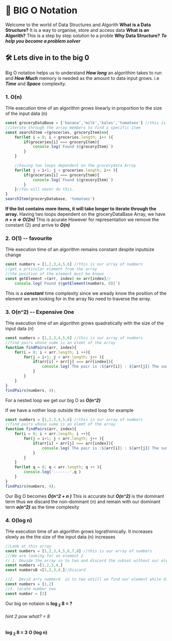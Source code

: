 # 🌟 BIG O Notation

Welcome to the world of Data Structures and Algorith
**What is a Data Structure?** It is a way to organise, store and access data
**What is an Algorith?** This is a step by step solution to a proble
**Why Data Structure?** **_To help you become a problem solver_**

## 🛠️ Lets dive in to the big 0

Big O notation helps us to understand **_How long_** an algorithim takes to run and **_How Much_** memory is needed as the amount to data input grows. i.e **_Time_** and **_Space_** complexity.

### 1. O(n)

THe execution time of an algorithm grows linearly in proportion to the size of the input data (n)

```javaScript o(n)
const groceryDataBase = ['banana','milk','kales','tomatoes'] //this is our array of groceries
//iterate through the array members to find a specific item
const searchItem =(groceries, groceryItem)=>{
    for(let i = 0; i < groceries.length; i++ ){
        if(groceries[i] === groceryItem){
            console.log(`Found ${groceryItem}`)
        }
    }

    //having two loops dependent on the grocerydata Array
    for(let j = i+1; j < groceries.length; i++ ){
        if(groceries[i] === groceryItem){
            console.log(`Found ${groceryItem}`)
        }
    }//You will never do this.
}
searchItem(groceryDatabase, 'tomatoes')
```

**If the list contains more items, it will take longer to iterate through the array.**
Having two loops dependent on the groceryDataBase Array, we have **_n + n => O(2n)_** This is acurate However for representation we remove the constant (2) and arrive to **_O(n)_**

### 2. O(1) -- favourite

THe execution time of an algorithm remains constant despite inputsize change

```javaScript o(1)
const numbers = [1,2,3,4,5,6] //this is our array of numbers
//get a prticular element from the array
//the position of the element must be known
const getElement =(arr, index) => arr[index]//
    console.log(`Found ${getElement(numbers, 0)}`)

```

This is a **_constant_** time complexity since we aready know the position of the element we are looking for in the array No need to traverse the array.

### 3. O(n^2) -- Expensive One

THe execution time of an algorithm grows quadratically with the size of the input data (n)

```javaScript o(n^2)
const numbers = [1,2,3,4,5,6] //this is our array of numbers
//find pairs whose sume is an elemt of the array
function findPairs(arr, index){
    for(i = 0; i < arr.length; i ++){
        for(j = i+1; j < arr.length; j++ ){
            if(arr[i] + arr[j] === arr[index]){
                console.log(`The pair is :${arr[i]} : ${arr[j]} The sum is ${arr[index]} `)
            }
        }
    }
}
findPairs(numbers, 4);
```

For a nested loop we get our big O as **_O(n^2)_**

If we have a nother loop outside the nested loop for example

```javaScript o(n^2)
const numbers = [1,2,3,4,5,6] //this is our array of numbers
//find pairs whose sume is an elemt of the array
function findPairs(arr, index){
    for(i = 0; i < arr.length; i ++){
        for(j = i+1; j < arr.length; j++ ){
            if(arr[i] + arr[j] === arr[index]){
                console.log(`The pair is :${arr[i]} : ${arr[j]} The sum is ${arr[index]} `)
            }
        }
    }
    for(let q = 0; q < arr.length; q ++ ){
        console.log('-------',q )
    }
}
findPairs(numbers, 4);
```

Our Big O becomes **_O(n^2 + n )_** This is accurate but **_O(n^2)_** is the dominant term thus we discard the non-dominant (n) and remain with our dominant term **_o(n^2)_** as the time complexity

### 4. O(log n)

THe execution time of an algorithm grows lograthimically. It increases slowly as the the size of the input data (n) increases

```javaScript o(log n)
//Look at this array
const numbers = [1,2,3,4,5,6,7,8] //this is our array of numbers
///We are looking for an element 2
// 1. Devide the array in to two and discard the subset without our element
const numbers =[1,2,3,4,]
const numbersB =[1,2,3,4,]//Discard

//2.  Devid arry numberA  in to two untill we find our element while discarding the subset without our element
const numbers = [1,2]
//3. locate number two
const number = [2]
```

Our big on notaion is
**log<sub> 2</sub> 8 = ?**

###### hint 2 pow what? = 8

**log <sub> 2 </sub> 8 = 3**
**O (log n)**
